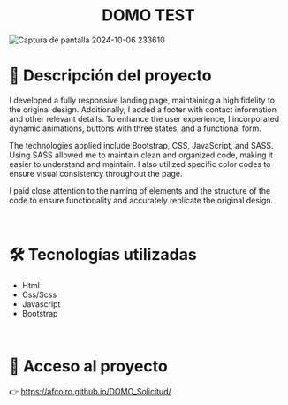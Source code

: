 <h1 align="center">DOMO TEST</h1>

![Captura de pantalla 2024-10-06 233610](https://github.com/user-attachments/assets/603cd8b0-aef4-4d3a-bc56-ed9d89b10bba)

# 📝 Descripción del proyecto

<p>I developed a fully responsive landing page, maintaining a high fidelity to the original design. Additionally, I added a footer with contact information and other relevant details. To enhance the user experience, I incorporated dynamic animations, buttons with three states, and a functional form.</p>

<p>The technologies applied include Bootstrap, CSS, JavaScript, and SASS. Using SASS allowed me to maintain clean and organized code, making it easier to understand and maintain. I also utilized specific color codes to ensure visual consistency throughout the page.</p>

<p>I paid close attention to the naming of elements and the structure of the code to ensure functionality and accurately replicate the original design.</p>

<br>
  
# 🛠️ Tecnologías utilizadas

<ul> 
<li>Html</li>
<li>Css/Scss</li>
<li>Javascript</li>
<li>Bootstrap</li>
</ul>

<br>
  
# 📁 Acceso al proyecto


👉 https://afcoiro.github.io/DOMO_Solicitud/
